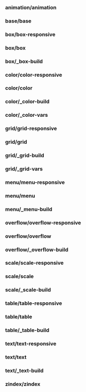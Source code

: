 ### animation/animation
### base/base
### box/box-responsive
### box/box
### box/_box-build
### color/color-responsive
### color/color
### color/_color-build
### color/_color-vars
### grid/grid-responsive
### grid/grid
### grid/_grid-build
### grid/_grid-vars
### menu/menu-responsive
### menu/menu
### menu/_menu-build
### overflow/overflow-responsive
### overflow/overflow
### overflow/_overflow-build
### scale/scale-responsive
### scale/scale
### scale/_scale-build
### table/table-responsive
### table/table
### table/_table-build
### text/text-responsive
### text/text
### text/_text-build
### zindex/zindex
